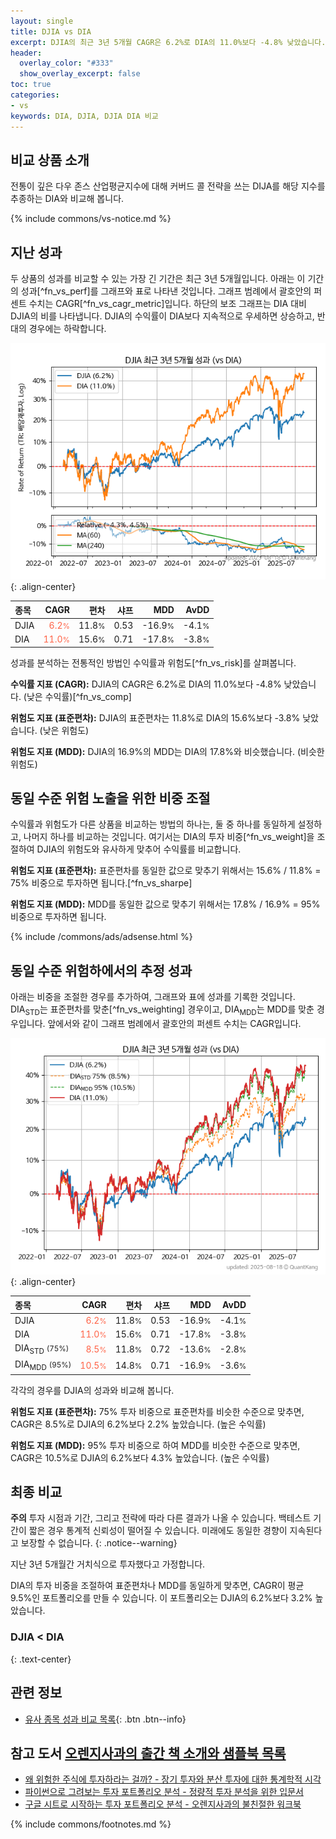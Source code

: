 ```yaml
---
layout: single
title: DJIA vs DIA
excerpt: DJIA의 최근 3년 5개월 CAGR은 6.2%로 DIA의 11.0%보다 -4.8% 낮았습니다.
header:
  overlay_color: "#333"
  show_overlay_excerpt: false
toc: true
categories:
- vs
keywords: DIA, DJIA, DJIA DIA 비교
---
```


## 비교 상품 소개


전통이 깊은 다우 존스 산업평균지수에 대해 커버드 콜 전략을 쓰는 DIJA를 해당 지수를 추종하는 DIA와 비교해 봅니다.



{% include commons/vs-notice.md %}

## 지난 성과

두 상품의 성과를 비교할 수 있는 가장 긴 기간은 최근 3년 5개월입니다. 아래는 이 기간의 성과[^fn_vs_perf]를 그래프와 표로 나타낸 것입니다.
그래프 범례에서 괄호안의 퍼센트 수치는 CAGR[^fn_vs_cagr_metric]입니다.
하단의 보조 그래프는 DIA 대비 DJIA의 비를 나타냅니다.
DJIA의 수익률이 DIA보다 지속적으로 우세하면 상승하고, 반대의 경우에는 하락합니다.

![DJIA](/vs/images/djia-vs-dia_dual.png){: .align-center}

| **종목** | **CAGR** | **편차** | **샤프** | **MDD** | **AvDD** |
| :------------ | ------: | -----------: | -------: | ------: | -------: |
| DJIA | <span style="color: tomato">6.2<small>%</small></span> | 11.8<small>%</small> | 0.53 | -16.9<small>%</small> | -4.1<small>%</small> |
| DIA | <span style="color: tomato">11.0<small>%</small></span> | 15.6<small>%</small> | 0.71 | -17.8<small>%</small> | -3.8<small>%</small> |

<!-- more -->


성과를 분석하는 전통적인 방법인 수익률과 위험도[^fn_vs_risk]를 살펴봅니다.

**수익률 지표 (CAGR):** DJIA의 CAGR은 6.2%로 DIA의 11.0%보다 -4.8% 낮았습니다. (낮은 수익률)[^fn_vs_comp]

**위험도 지표 (표준편차):** DJIA의 표준편차는 11.8%로 DIA의 15.6%보다 -3.8% 낮았습니다. (낮은 위험도)

**위험도 지표 (MDD):** DJIA의 16.9%의 MDD는 DIA의 17.8%와 비슷했습니다. (비슷한 위험도)



## 동일 수준 위험 노출을 위한 비중 조절

수익률과 위험도가 다른 상품을 비교하는 방법의 하나는, 둘 중 하나를 동일하게 설정하고, 나머지 하나를 비교하는 것입니다.
여기서는 DIA의 투자 비중[^fn_vs_weight]을 조절하여 DJIA의 위험도와 유사하게 맞추어 수익률를 비교합니다.

**위험도 지표 (표준편차):** 표준편차를 동일한 값으로 맞추기 위해서는 15.6% / 11.8% = 75% 비중으로 투자하면 됩니다.[^fn_vs_sharpe]

**위험도 지표 (MDD):** MDD를 동일한 값으로 맞추기 위해서는 17.8% / 16.9% = 95% 비중으로 투자하면 됩니다.


{% include /commons/ads/adsense.html %}



## 동일 수준 위험하에서의 추정 성과

아래는 비중을 조절한 경우를 추가하여, 그래프와 표에 성과를 기록한 것입니다.
DIA<sub>STD</sub>는 표준편차를 맞춘[^fn_vs_weighting] 경우이고, DIA<sub>MDD</sub>는 MDD를 맞춘 경우입니다.
앞에서와 같이 그래프 범례에서 괄호안의 퍼센트 수치는 CAGR입니다.


![DJIA](/vs/images/djia-vs-dia.png){: .align-center}



| **종목** | **CAGR** | **편차** | **샤프** | **MDD** | **AvDD** |
| :------------ | ------: | -----------: | -------: | ------: | -------: |
| DJIA | <span style="color: tomato">6.2<small>%</small></span> | 11.8<small>%</small> | 0.53 | -16.9<small>%</small> | -4.1<small>%</small> |
| DIA | <span style="color: tomato">11.0<small>%</small></span> | 15.6<small>%</small> | 0.71 | -17.8<small>%</small> | -3.8<small>%</small> |
| DIA<sub>STD</sub> <small>(75%)</small> | <span style="color: tomato">8.5<small>%</small></span> | 11.8<small>%</small> | 0.72 | -13.6<small>%</small> | -2.8<small>%</small> |
| DIA<sub>MDD</sub> <small>(95%)</small> | <span style="color: tomato">10.5<small>%</small></span> | 14.8<small>%</small> | 0.71 | -16.9<small>%</small> | -3.6<small>%</small> |



각각의 경우를 DJIA의 성과와 비교해 봅니다.

**위험도 지표 (표준편차):** 75% 투자 비중으로 표준편차를 비슷한 수준으로 맞추면, CAGR은 8.5%로 DJIA의 6.2%보다 2.2% 높았습니다. (높은 수익률)

**위험도 지표 (MDD):** 95% 투자 비중으로 하여 MDD를 비슷한 수준으로 맞추면, CAGR은 10.5%로 DJIA의 6.2%보다 4.3% 높았습니다. (높은 수익률)




## 최종 비교

**주의** 투자 시점과 기간, 그리고 전략에 따라 다른 결과가 나올 수 있습니다. 백테스트 기간이 짧은 경우 통계적 신뢰성이 떨어질 수 있습니다. 미래에도 동일한 경향이 지속된다고 보장할 수 없습니다.
{: .notice--warning}

지난 3년 5개월간 거치식으로 투자했다고 가정합니다.

DIA의 투자 비중을 조절하여 표준편차나 MDD를 동일하게 맞추면, CAGR이 평균 9.5%인 포트폴리오를 만들 수 있습니다.
이 포트폴리오는 DJIA의 6.2%보다 3.2% 높았습니다.

### DJIA &lt; DIA
{: .text-center}


## 관련 정보

- [유사 종목 성과 비교 목록](/vs/){: .btn .btn--info}


## 참고 도서 [오렌지사과의 출간 책 소개와 샘플북 목록](https://kongdori.tistory.com/691)

- [왜 위험한 주식에 투자하라는 걸까? - 장기 투자와 분산 투자에 대한 통계학적 시각](https://kongdori.tistory.com/421)
- [파이썬으로 그려보는 투자 포트폴리오 분석  - 정량적 투자 분석을 위한 입문서](https://kongdori.tistory.com/643)
- [구글 시트로 시작하는 투자 포트폴리오 분석 - 오렌지사과의 불친절한 워크북](https://kongdori.tistory.com/449)

{% include commons/footnotes.md %}
